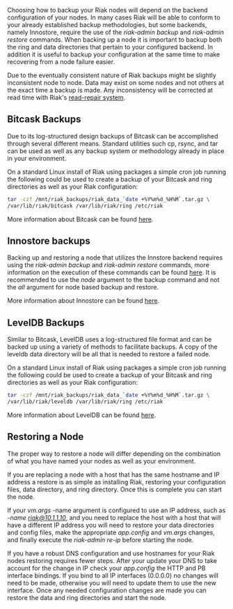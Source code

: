 Choosing how to backup your Riak nodes will depend on the backend configuration of your nodes.
In many cases Riak will be able to conform to your already established backup methodologies,
but some backends, namely Innostore, require the use of the *riak-admin backup* and *riak-admin restore*
commands. When backing up a node it is important to backup both the ring and data directories that pertain
to your configured backend.  In addition it is useful to backup your configuration at the same time to make 
recovering from a node failure easier.

<div class="info">
Due to the eventually consistent nature of Riak backups might be slightly inconsistent node to node. Data may
exist on some nodes and not others at the exact time a backup is made. Any inconsistency will be corrected 
at read time with Riak's <a href="/Replication.html#Read-Repair">read-repair system</a>.
</div>

<div id="toc"></div>

## Bitcask Backups
Due to its log-structured design backups of Bitcask can be accomplished through several different means.
Standard utilities such cp, rsync, and tar can be used as well as any backup system or methodology already
in place in your environment. 

On a standard Linux install of Riak using packages a simple cron job running the following could be used to 
create a backup of your Bitcask and ring directories as well as your Riak configuration:
```bash
tar -czf /mnt/riak_backups/riak_data_`date +%Y%m%d_%H%M`.tar.gz \
/var/lib/riak/bitcask /var/lib/riak/ring /etc/riak
```

More information about Bitcask can be found [here](/Bitcask.html).

## Innostore backups

Backing up and restoring a node that utilizes the Innstore backend requires using the *riak-admin backup* and 
*riak-admin restore* commands, more information on the execution of these commands can be found <a href="/Command-Line-Tools---riak-admin.html#backup">here</a>.
It is recommended to use the *node* argument to the backup command and not the *all* argument for node based backup and restore.

More information about Innostore can be found [here](/Innostore.html).

## LevelDB Backups
Similar to Bitcask, LevelDB uses a log-structured file format and can be backed up using a variety of methods to facilitate 
backups. A copy of the leveldb data directory will be all that is needed to restore a failed node.

On a standard Linux install of Riak using packages a simple cron job running the following could be used to 
create a backup of your Bitcask and ring directories as well as your Riak configuration:
```bash
tar -czf /mnt/riak_backups/riak_data_`date +%Y%m%d_%H%M`.tar.gz \
/var/lib/riak/leveldb /var/lib/riak/ring /etc/riak
```
More information about LevelDB can be found [here](/LevelDB.html).

## Restoring a Node
The proper way to restore a node will differ depending on the combination of what you have named your nodes
as well as your environment. 

If you are replacing a node with a host that has the same hostname and IP address a restore is as simple as
installing Riak, restoring your configuration files, data directory, and ring directory. Once this is complete you can
start the node.

If your *vm.args* -name argument is configured to use an IP address, such as 
*-name riak@10.1.1.10*, and you need to replace the host with a host that will have a different IP address
you will need to restore your data directories and config files, make the appropriate *app.config* and 
*vm.args* changes, and finally execute the *riak-admin re-ip* before starting the node.

If you have a robust DNS configuration and use hostnames for your Riak nodes restoring requires fewer steps.
After your update your DNS to take account for the change in IP check your *app.config* the HTTP and PB interface bindings.
If you bind to all IP interfaces (0.0.0.0) no changes will need to be made, otherwise you will need to update them to use the new
interface. Once any needed configuration changes are made you can restore the data and ring directories and start the node.
